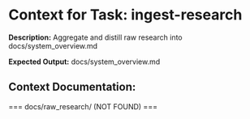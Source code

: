 # Context for Task: ingest-research

**Description:** Aggregate and distill raw research into docs/system_overview.md

**Expected Output:** docs/system_overview.md

## Context Documentation:

=== docs/raw_research/ (NOT FOUND) ===
